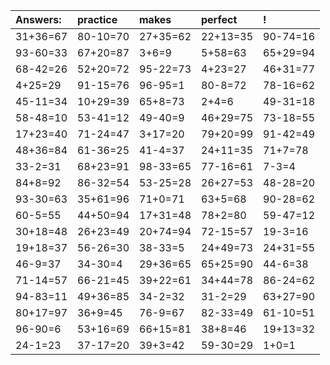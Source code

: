 | Answers: | practice | makes | perfect | ! |
| :--- | :--- | :--- | :--- | :--- |
| 31+36=67 | 80-10=70 | 27+35=62 | 22+13=35 | 90-74=16 | 
| 93-60=33 | 67+20=87 | 3+6=9 | 5+58=63 | 65+29=94 | 
| 68-42=26 | 52+20=72 | 95-22=73 | 4+23=27 | 46+31=77 | 
| 4+25=29 | 91-15=76 | 96-95=1 | 80-8=72 | 78-16=62 | 
| 45-11=34 | 10+29=39 | 65+8=73 | 2+4=6 | 49-31=18 | 
| 58-48=10 | 53-41=12 | 49-40=9 | 46+29=75 | 73-18=55 | 
| 17+23=40 | 71-24=47 | 3+17=20 | 79+20=99 | 91-42=49 | 
| 48+36=84 | 61-36=25 | 41-4=37 | 24+11=35 | 71+7=78 | 
| 33-2=31 | 68+23=91 | 98-33=65 | 77-16=61 | 7-3=4 | 
| 84+8=92 | 86-32=54 | 53-25=28 | 26+27=53 | 48-28=20 | 
| 93-30=63 | 35+61=96 | 71+0=71 | 63+5=68 | 90-28=62 | 
| 60-5=55 | 44+50=94 | 17+31=48 | 78+2=80 | 59-47=12 | 
| 30+18=48 | 26+23=49 | 20+74=94 | 72-15=57 | 19-3=16 | 
| 19+18=37 | 56-26=30 | 38-33=5 | 24+49=73 | 24+31=55 | 
| 46-9=37 | 34-30=4 | 29+36=65 | 65+25=90 | 44-6=38 | 
| 71-14=57 | 66-21=45 | 39+22=61 | 34+44=78 | 86-24=62 | 
| 94-83=11 | 49+36=85 | 34-2=32 | 31-2=29 | 63+27=90 | 
| 80+17=97 | 36+9=45 | 76-9=67 | 82-33=49 | 61-10=51 | 
| 96-90=6 | 53+16=69 | 66+15=81 | 38+8=46 | 19+13=32 | 
| 24-1=23 | 37-17=20 | 39+3=42 | 59-30=29 | 1+0=1 | 

